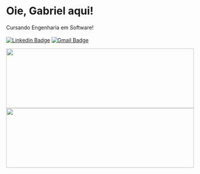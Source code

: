 # Oie, Gabriel aqui!

Cursando Engenharia em Software! 
</br>
</br>
[![Linkedin Badge](https://img.shields.io/badge/-Gabriel%20Silva-61dafb?style=flat-square&logo=Linkedin&logoColor=white&link=https://www.linkedin.com/in/gabriels5g/)](https://www.linkedin.com/in/gabriels5g/) 
[![Gmail Badge](https://img.shields.io/badge/-gabrielspxls@gmail.com-61dafb?style=flat-square&logo=Gmail&logoColor=white&link=mailto:gabrielspxls@gmail.com)](mailto:gabrielspxls@gmail.com)


<div>
  <a href="https://github.com/gabriels5g">
  <img height="160px" width="100%" src="https://github-readme-stats.vercel.app/api?username=Jvmendes021&show_icons=true&theme=react&include_all_commits=true&count_private=true"/>
  <img height="160px" width="100%" src="https://github-readme-stats.vercel.app/api/top-langs/?username=gabriels5g&layout=compact&langs_count=7&theme=react"/>
</div>




